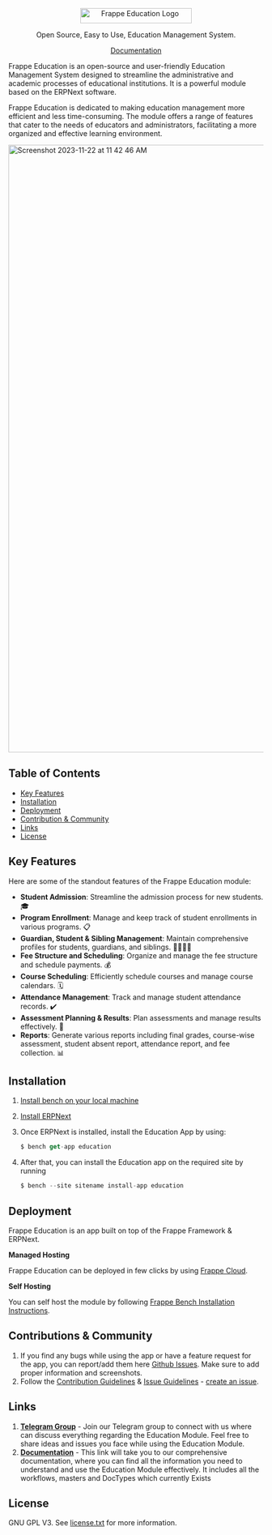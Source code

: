 <p align="center">
    <img src="https://github-production-user-asset-6210df.s3.amazonaws.com/65544983/284810651-4625cf57-077d-4a79-b47f-9b989e27e41b.png" alt="Frappe Education Logo" width="220px" height="30px">
    <p align="center">Open Source, Easy to Use, Education Management System.</p>
</p>
<p align="center">
    <a href="https://docs.erpnext.com/docs/v14/user/manual/en/education">
        Documentation
    </a>
</p>

Frappe Education is an open-source and user-friendly Education Management System designed to streamline the administrative and academic processes of educational institutions. It is a powerful module based on the ERPNext software.

Frappe Education is dedicated to making education management more efficient and less time-consuming. The module offers a range of features that cater to the needs of educators and administrators, facilitating a more organized and effective learning environment.

<img width="1200" alt="Screenshot 2023-11-22 at 11 42 46 AM" src="https://github.com/frappe/education/assets/65544983/11524744-de95-4b4a-8cb9-55479ae7aa60">


## Table of Contents

- [Key Features](#key-features)
- [Installation](#installation)
- [Deployment](#deployment)
- [Contribution & Community](#contributions--community)
- [Links](#links)
- [License](#license)

## Key Features

Here are some of the standout features of the Frappe Education module:

- **Student Admission**: Streamline the admission process for new students. 🎓
- **Program Enrollment**: Manage and keep track of student enrollments in various programs. 📋
- **Guardian, Student & Sibling Management**: Maintain comprehensive profiles for students, guardians, and siblings. 👨‍👩‍👧‍👦
- **Fee Structure and Scheduling**: Organize and manage the fee structure and schedule payments. 💰
- **Course Scheduling**: Efficiently schedule courses and manage course calendars. 🗓️
- **Attendance Management**: Track and manage student attendance records. ✔️
- **Assessment Planning & Results**: Plan assessments and manage results effectively. 📝
- **Reports**: Generate various reports including final grades, course-wise assessment, student absent report, attendance report, and fee collection. 📊


## Installation
1. [Install bench on your local machine](https://github.com/frappe/bench#installation)
2. [Install ERPNext](https://github.com/frappe/erpnext#installation)
3. Once ERPNext is installed, install the Education App by using:
    
    ```jsx
    $ bench get-app education
    ```
    
4. After that, you can install the Education app on the required site by running
    
    ```jsx
    $ bench --site sitename install-app education
    ```

## Deployment

Frappe Education is an app built on top of the Frappe Framework & ERPNext. 

**Managed Hosting**

Frappe Education can be deployed in few clicks by using [Frappe Cloud](https://frappecloud.com/marketplace/apps/education).

**Self Hosting**

You can self host the module by following [Frappe Bench Installation Instructions](https://github.com/frappe/bench#installation).

## Contributions & Community

1. If you find any bugs while using the app or have a feature request for the app, you can report/add them here [Github Issues](https://github.com/frappe/education/issues). Make sure to add proper information and screenshots. 
2. Follow the [Contribution Guidelines](https://github.com/frappe/erpnext/wiki/Issue-Guidelines) & [Issue Guidelines](https://github.com/frappe/erpnext/wiki/Issue-Guidelines) - [create an issue](https://github.com/frappe/education/issues/new).

## Links

1. **[Telegram Group](https://t.me/+DcKb53WLxTw2OGM1)** - Join our Telegram group to connect with us where can discuss everything regarding the Education Module. Feel free to share ideas and issues you face while using the Education Module.
2. **[Documentation](https://docs.erpnext.com/docs/v14/user/manual/en/education)** - This link will take you to our comprehensive documentation, where you can find all the information you need to understand and use the Education Module effectively. It includes all the workflows, masters and DocTypes which currently Exists


## License

GNU GPL V3. See [license.txt](https://github.com/frappe/agriculture/blob/develop/license.txt) for more information.
